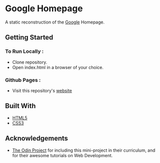 Google Homepage
======================
A static reconstruction of the [Google](www.google.com) Homepage.

Getting Started
----------------------
### To Run Locally :
+ Clone repository. 
+ Open index.html in a browser of your choice.

### Github Pages :
+ Visit this repository's [website](https://thewhitewolf17.github.io/google-homepage/)

Built With
----------------------
+ [HTML5](https://www.w3.org/TR/html52/)
+ [CSS3](https://developer.mozilla.org/en-US/docs/Web/CSS)

Acknowledgements
-----------------------
+ [The Odin Project](https://www.theodinproject.com/) for including this mini-project in their curriculum, and for their awesome tutorials on Web Development.
